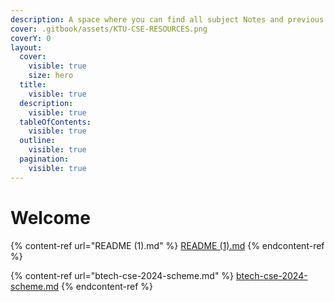 ```yaml
---
description: A space where you can find all subject Notes and previous year question papers
cover: .gitbook/assets/KTU-CSE-RESOURCES.png
coverY: 0
layout:
  cover:
    visible: true
    size: hero
  title:
    visible: true
  description:
    visible: true
  tableOfContents:
    visible: true
  outline:
    visible: true
  pagination:
    visible: true
---
```


# Welcome

{% content-ref url="README (1).md" %}
[README (1).md](<README (1).md>)
{% endcontent-ref %}

{% content-ref url="btech-cse-2024-scheme.md" %}
[btech-cse-2024-scheme.md](btech-cse-2024-scheme.md)
{% endcontent-ref %}
